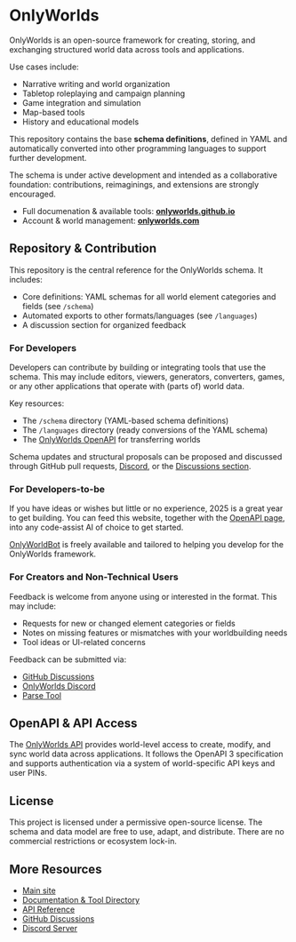 # OnlyWorlds

OnlyWorlds is an open-source framework for creating, storing, and exchanging structured world data across tools and applications.  

Use cases include:
- Narrative writing and world organization
- Tabletop roleplaying and campaign planning
- Game integration and simulation
- Map-based tools
- History and educational models

This repository contains the base **schema definitions**, defined in YAML and automatically converted into other programming languages to support further development.

The schema is under active development and intended as a collaborative foundation: contributions, reimaginings, and extensions are strongly encouraged.
 
- Full documenation & available tools: **[onlyworlds.github.io](https://onlyworlds.github.io)**
- Account & world management: **[onlyworlds.com](https://onlyworlds.com)**

## Repository & Contribution

This repository is the central reference for the OnlyWorlds schema. It includes:
- Core definitions: YAML schemas for all world element categories and fields (see `/schema`)
- Automated exports to other formats/languages (see `/languages`)
- A discussion section for organized feedback
 
### For Developers

Developers can contribute by building or integrating tools that use the schema. This may include editors, viewers, generators, converters, games, or any other applications that operate with (parts of) world data.

Key resources:
- The `/schema` directory (YAML-based schema definitions)
- The `/languages` directory (ready conversions of the YAML schema)
- The [OnlyWorlds OpenAPI](https://onlyworlds.com/api/docs) for transferring worlds

Schema updates and structural proposals can be proposed and discussed through GitHub pull requests, [Discord](https://discord.gg/twCjqvVBwb), or the [Discussions section](https://github.com/OnlyWorlds/OnlyWorlds/discussions).

### For Developers-to-be

If you have ideas or wishes but little or no experience, 2025 is a great year to get building. You can feed this website, together with the [OpenAPI page](https://onlyworlds.com/api/docs), into any code-assist AI of choice to get started. 

[OnlyWorldBot](https://chatgpt.com/g/g-dydgDFnOz-onlyworldbot) is freely available and tailored to helping you develop for the OnlyWorlds framework.

### For Creators and Non-Technical Users

Feedback is welcome from anyone using or interested in the format. This may include:
- Requests for new or changed element categories or fields 
- Notes on missing features or mismatches with your worldbuilding needs
- Tool ideas or UI-related concerns

Feedback can be submitted via:
- [GitHub Discussions](https://github.com/OnlyWorlds/OnlyWorlds/discussions)
- [OnlyWorlds Discord](https://discord.gg/twCjqvVBwb)
- [Parse Tool](https://onlyworlds.com/parse_tool/)

## OpenAPI & API Access

The [OnlyWorlds API](https://onlyworlds.com/api/docs) provides world-level access to create, modify, and sync world data across applications. It follows the OpenAPI 3 specification and supports authentication via a system of world-specific API keys and user PINs. 

## License

This project is licensed under a permissive open-source license. The schema and data model are free to use, adapt, and distribute. There are no commercial restrictions or ecosystem lock-in.

## More Resources

- [Main site](https://onlyworlds.com)
- [Documentation & Tool Directory](https://onlyworlds.github.io)
- [API Reference](https://onlyworlds.com/api/docs)
- [GitHub Discussions](https://github.com/OnlyWorlds/OnlyWorlds/discussions)
- [Discord Server](https://discord.gg/twCjqvVBwb)
